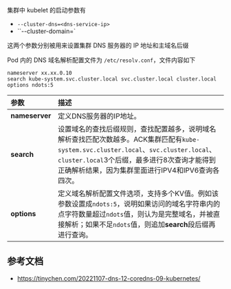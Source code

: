 集群中 kubelet 的启动参数有

- `--cluster-dns=<dns-service-ip>`
- ``--cluster-domain=<default-local-domain>`

这两个参数分别被用来设置集群 DNS 服务器的 IP 地址和主域名后缀

Pod 内的 DNS 域名解析配置文件为 `/etc/resolv.conf`，文件内容如下

```plain
nameserver xx.xx.0.10
search kube-system.svc.cluster.local svc.cluster.local cluster.local
options ndots:5
```

| 参数           | 描述                                                         |
| :------------- | :----------------------------------------------------------- |
| **nameserver** | 定义DNS服务器的IP地址。                                      |
| **search**     | 设置域名的查找后缀规则，查找配置越多，说明域名解析查找匹配次数越多。ACK集群匹配有`kube-system.svc.cluster.local`、`svc.cluster.local`、`cluster.local`3个后缀，最多进行8次查询才能得到正确解析结果，因为集群里面进行IPV4和IPV6查询各四次。 |
| **options**    | 定义域名解析配置文件选项，支持多个KV值。例如该参数设置成`ndots:5`，说明如果访问的域名字符串内的点字符数量超过`ndots`值，则认为是完整域名，并被直接解析；如果不足`ndots`值，则追加**search**段后缀再进行查询。 |

## 参考文档

- <https://tinychen.com/20221107-dns-12-coredns-09-kubernetes/>